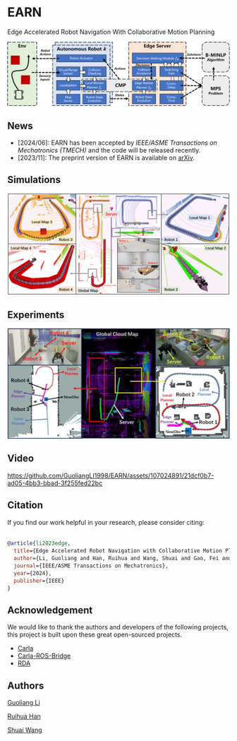 # EARN

Edge Accelerated Robot Navigation With Collaborative Motion Planning

![](./Images/Architecture.jpg)

## News

- [2024/06]: EARN has been accepted by *IEEE/ASME Transactions on Mechatronics (TMECH)* and the code will be released recently.
- [2023/11]: The preprint version of EARN is available on [arXiv](https://arxiv.org/abs/2311.08983).

## Simulations

![](./Images/Simulation.jpg)

## Experiments

![](./Images/Experiment.jpg)

## Video

https://github.com/GuoliangLI1998/EARN/assets/107024891/21dcf0b7-ad05-4bb3-bbad-3f255fed22bc

## Citation

If you find our work helpful in your research, please consider citing:

```bibtex

@article{li2023edge,
  title={Edge Accelerated Robot Navigation with Collaborative Motion Planning},
  author={Li, Guoliang and Han, Ruihua and Wang, Shuai and Gao, Fei and Eldar, Yonina C and Xu, Chengzhong},
  journal={IEEE/ASME Transactions on Mechatronics},
  year={2024},
  publisher={IEEE}
}

```

## Acknowledgement

We would like to thank the authors and developers of the following projects, this project is built upon these great open-sourced projects.
* [Carla](https://github.com/carla-simulator/carla)
* [Carla-ROS-Bridge](https://github.com/carla-simulator/ros-bridge)
* [RDA](https://github.com/hanruihua/RDA_planner)

## Authors

[Guoliang Li](https://github.com/GuoliangLI1998)

[Ruihua Han](https://github.com/hanruihua)

[Shuai Wang](https://github.com/bearswang)
